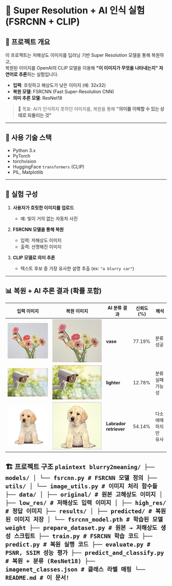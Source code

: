 # 🚀 Super Resolution + AI 인식 실험 (FSRCNN + CLIP)

## 📌 프로젝트 개요

이 프로젝트는 저해상도 이미지를 딥러닝 기반 Super Resolution 모델을 통해 복원하고,  
복원된 이미지를 OpenAI의 CLIP 모델을 이용해 **"이 이미지가 무엇을 나타내는지" 자연어로 추론**하는 실험입니다.

- **입력**: 흐릿하고 해상도가 낮은 이미지 (예: 32x32)
- **복원 모델**: FSRCNN (Fast Super-Resolution CNN)
- **의미 추론 모델**: ResNet18

> 🌟 목표: AI가 인식하지 못하던 이미지를, 복원을 통해 **"의미를 이해할 수 있는 상태로 되돌리는 것"**

---

## 🧠 사용 기술 스택

- Python 3.x
- PyTorch
- torchvision
- HuggingFace `transformers` (CLIP)
- PIL, Matplotlib

---

## 🧪 실험 구성

1. **사용자가 흐릿한 이미지를 업로드**

   - 예: 빛이 거의 없는 자동차 사진

2. **FSRCNN 모델을 통해 복원**

   - 입력: 저해상도 이미지
   - 출력: 선명해진 이미지

3. **CLIP 모델로 의미 추론**
   - 텍스트 후보 중 가장 유사한 설명 추출 (ex: `"a blurry car"`)

---

## 📊 복원 + AI 추론 결과 (확률 포함)

| 입력 이미지 | 복원 이미지 | AI 분류 결과 | 신뢰도 (%) | 해석 |
|--------------|--------------|----------------|--------------|--------|
| ![](./data/low_res/ad8e0cd7-f025-4ce5-be03-4f3bd118e5f2.jpg) | ![](./results/predicted/ad8e0cd7-f025-4ce5-be03-4f3bd118e5f2.jpg) | **vase** | 77.19% | 분류 성공 |
| ![](./data/low_res/images%20(1).jpg) | ![](./results/predicted/images%20(1).jpg) | **lighter** | 12.78% | 분류 실패 가능성 |
| ![](./data/low_res/images.jpg) | ![](./results/predicted/images.jpg) | **Labrador retriever** | 54.14% | 다소 애매하지만 유사 |

## 🏗️ 프로젝트 구조 ```plaintext blurry2meaning/ ├── models/ │ └── fsrcnn.py # FSRCNN 모델 정의 ├── utils/ │ └── image_utils.py # 이미지 처리 함수들 ├── data/ │ ├── original/ # 원본 고해상도 이미지 │ ├── low_res/ # 저해상도 입력 이미지 │ ├── high_res/ # 정답 이미지 ├── results/ │ ├── predicted/ # 복원된 이미지 저장 │ └── fsrcnn_model.pth # 학습된 모델 weight ├── prepare_dataset.py # 원본 → 저해상도 생성 스크립트 ├── train.py # FSRCNN 학습 코드 ├── predict.py # 복원 실행 코드 ├── evaluate.py # PSNR, SSIM 성능 평가 ├── predict_and_classify.py # 복원 + 분류 (ResNet18) ├── imagenet_classes.json # 클래스 라벨 매핑 └── README.md # 이 문서! ``` 